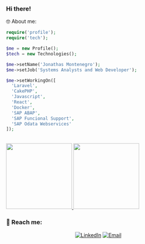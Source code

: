 ### Hi there!

🤓 About me:
```php
require('profile');
require('tech');

$me = new Profile();
$tech = new Technologies();

$me->setName('Jonathas Montenegro');
$me->setJob('Systems Analysts and Web Developer');

$me->setWorkingOn([
  'Laravel',
  'CakePHP',
  'Javascript', 
  'React',
  'Docker',
  'SAP ABAP',
  'SAP Funcional Support',
  'SAP Odata Webservices'
]);
```

<br/>
<a href="https://github.com/jmspmontenegro">
  <img height="180em" src="https://github-readme-stats.vercel.app/api?username=jmspmontenegro&theme=buefy&show_icons=true" />
  <img height="180em" src="https://github-readme-stats.vercel.app/api/top-langs/?username=jmspmontenegro&theme=buefy&layout=compact" />
</a>
<br/>

### 🤩 Reach me: 
<p align="center">
  <a href="https://www.linkedin.com/in/jonathasmontenegro/"><img alt="LinkedIn" src="https://img.shields.io/badge/LinkedIn-Jonathas%20Montenegro-blue?style=flat-square&logo=linkedin"></a>
  <a href="mailto:jmsp.montenegro@gmail.com"><img alt="Email" src="https://img.shields.io/badge/Email-jmsp.montenegro@gmail.com-blue?style=flat-square&logo=gmail"></a>
</p>

